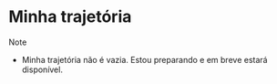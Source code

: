 # Minha trajetória

>[!NOTE]
>
>- Minha trajetória não é vazia. Estou preparando e em breve estará disponível.